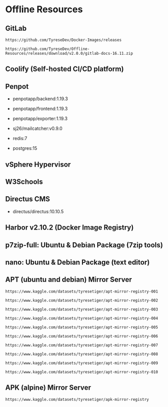 # Offline Resources

## GitLab

```
https://github.com/TyreseDev/Docker-Images/releases
```

```
https://github.com/TyreseDev/Offline-Resources/releases/download/v2.0.0/gitlab-docs-16.11.zip
```

## Coolify (Self-hosted CI/CD platform)

## Penpot

- penpotapp/backend:1.19.3

- penpotapp/frontend:1.19.3

- penpotapp/exporter:1.19.3

- sj26/mailcatcher:v0.9.0

- redis:7

- postgres:15

## vSphere Hypervisor

## W3Schools

## Directus CMS

- directus/directus:10.10.5

## Harbor v2.10.2 (Docker Image Registry)

## p7zip-full: Ubuntu & Debian Package (7zip tools)

## nano: Ubuntu & Debian Package (text editor)

## APT (ubuntu and debian) Mirror Server

```
https://www.kaggle.com/datasets/tyresetiger/apt-mirror-registry-001
```

```
https://www.kaggle.com/datasets/tyresetiger/apt-mirror-registry-002
```

```
https://www.kaggle.com/datasets/tyresetiger/apt-mirror-registry-003
```

```
https://www.kaggle.com/datasets/tyresetiger/apt-mirror-registry-004
```

```
https://www.kaggle.com/datasets/tyresetiger/apt-mirror-registry-005
```

```
https://www.kaggle.com/datasets/tyresetiger/apt-mirror-registry-006
```

```
https://www.kaggle.com/datasets/tyresetiger/apt-mirror-registry-007
```

```
https://www.kaggle.com/datasets/tyresetiger/apt-mirror-registry-008
```

```
https://www.kaggle.com/datasets/tyresetiger/apt-mirror-registry-009
```

```
https://www.kaggle.com/datasets/tyresetiger/apt-mirror-registry-010
```

## APK (alpine) Mirror Server

```
https://www.kaggle.com/datasets/tyresetiger/apk-mirror-registry
```
